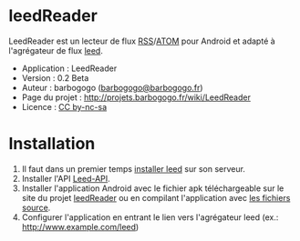 leedReader
==========

LeedReader est un lecteur de flux [RSS](https://fr.wikipedia.org/wiki/Rss)/[ATOM](https://fr.wikipedia.org/wiki/Atom) pour Android et adapté à l'agrégateur de flux [leed](https://github.com/ldleman/Leed).

- Application : LeedReader
- Version : 0.2 Beta
- Auteur : barbogogo (barbogogo@barbogogo.fr)
- Page du projet : http://projets.barbogogo.fr/wiki/LeedReader
- Licence : [CC by-nc-sa](http://creativecommons.org/licenses/by-nc-sa/2.0/fr/)

Installation
============

1. Il faut dans un premier temps [installer leed](https://github.com/ldleman/Leed#installation) sur son serveur.
2. Installer l'API [Leed-API](http://projets.barbogogo.fr/wiki/Leed-API).
3. Installer l'application Android avec le fichier apk téléchargeable sur le site du projet [leedReader](http://projets.barbogogo.fr/wiki/LeedReader) ou en compilant l'application avec [les fichiers source](https://github.com/barbogogo/leedReader).
4. Configurer l'application en entrant le lien vers l'agrégateur leed (ex.: http://www.example.com/leed)
